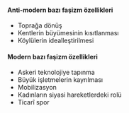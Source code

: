 #### Anti-modern bazı faşizm özellikleri
- Toprağa dönüş
- Kentlerin büyümesinin kısıtlanması
- Köylülerin idealleştirilmesi

#### Modern bazı faşizm özellikleri
- Askeri teknolojiye tapınma
- Büyük işletmelerin kayrılması
- Mobilizasyon
- Kadınların siyasi hareketlerdeki rolü
- Ticarî spor